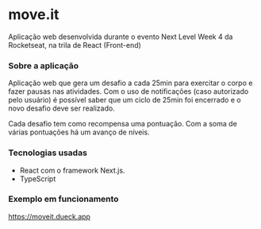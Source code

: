 # move.it
Aplicação web desenvolvida durante o evento Next Level Week 4 da Rocketseat, na trila de React (Front-end)


### Sobre a aplicação
Aplicação web que gera um desafio a cada 25min para exercitar o corpo e fazer pausas nas atividades.
Com o uso de notificações (caso autorizado pelo usuário) é possível saber que um ciclo de 25min foi encerrado e o novo desafio deve ser realizado.

Cada desafio tem como recompensa uma pontuação. Com a soma de várias pontuações há um avanço de níveis.


### Tecnologias usadas
- React com o framework Next.js.
- TypeScript


### Exemplo em funcionamento
https://moveit.dueck.app
